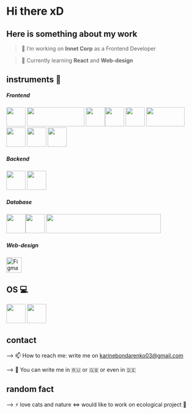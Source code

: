 # Hi there xD

## Here is something about my work

>🔭 I’m working on **Innet Corp** as a Frontend Developer

> 🌱 Currently learning **React** and **Web-design**


## instruments :construction:
<!-- [![Top Langs](https://github-readme-stats.vercel.app/api/top-langs/?username=LivingTribunal18&layout=compact)](https://github.com/anuraghazra/github-readme-stats)
 -->
##### Frontend
<img src="https://upload.wikimedia.org/wikipedia/commons/thumb/9/99/Unofficial_JavaScript_logo_2.svg/1200px-Unofficial_JavaScript_logo_2.svg.png" width="50px" height="50px" />     <img src="https://www.jsexpert.net/wp-content/uploads/2016/12/jquery.png" height="50px" width="150px" /> <img src="https://upload.wikimedia.org/wikipedia/commons/thumb/a/a7/React-icon.svg/1200px-React-icon.svg.png" height="50px" /><img src="https://upload.wikimedia.org/wikipedia/commons/thumb/6/61/HTML5_logo_and_wordmark.svg/1024px-HTML5_logo_and_wordmark.svg.png" width="50px" height="50px" /> <img src="https://upload.wikimedia.org/wikipedia/commons/thumb/d/d5/CSS3_logo_and_wordmark.svg/800px-CSS3_logo_and_wordmark.svg.png" width="50px" height="50px" /> <img width="100px" height="50px" src="https://upload.wikimedia.org/wikipedia/commons/thumb/9/96/Sass_Logo_Color.svg/1280px-Sass_Logo_Color.svg.png" /> <img src="https://stepansuvorov.com/blog/wp-content/uploads/2016/05/gulp-2x.png" height="50px" /> <img src="https://upload.wikimedia.org/wikipedia/commons/thumb/b/b2/Bootstrap_logo.svg/1280px-Bootstrap_logo.svg.png" width="50px" /> <img src="https://miro.medium.com/max/632/1*5QD8DKhOjRe-gcYjozlLNQ.png" width="50px" />

##### Backend
<img src="https://web-creator.ru/uploads/Page/43/php.svg" height="50px" /> <img src="https://redbeanphp.com/img/redbeanphp_logo.png" height="50px" />

##### Database
<img src="https://upload.wikimedia.org/wikipedia/ru/d/d3/Mysql.png" height="50px" /><img src="https://web-profi.by/wp-content/uploads/xampp_logo1.jpg" height="50px" /> <img src="https://ospanel.io/files/mainlogo.png" height="50px" width="300px" />

##### Web-design
<img alt="Figma" height="40px" src="https://upload.wikimedia.org/wikipedia/commons/a/ad/Figma-1-logo.png" />


## OS :computer:
<img src="https://upload.wikimedia.org/wikipedia/commons/thumb/e/e2/Windows_logo_and_wordmark_-_2021.svg/1920px-Windows_logo_and_wordmark_-_2021.svg.png" height="50px" /> <img src="https://upload.wikimedia.org/wikipedia/commons/thumb/a/ab/Logo-ubuntu_cof-orange-hex.svg/231px-Logo-ubuntu_cof-orange-hex.svg.png" height="50px" />


## contact
--> 📫 How to reach me: write me on karinebondarenko03@gmail.com

--> :round_pushpin: You can write me in  :ru:  or  :gb:  or  even in  :de:


## random fact
--> ⚡ love cats and nature <=> would like to work on ecological project :evergreen_tree:

